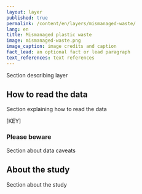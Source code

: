 ```yaml
---
layout: layer
published: true
permalink: /content/en/layers/mismanaged-waste/
lang: en
title: Mismanaged plastic waste
image: mismanaged-waste.png
image_caption: image credits and caption
fact_lead: an optional fact or lead paragraph
text_references: text references
---
```


Section describing layer

## How to read the data

Section explaining how to read the data

[KEY]

### Please beware

Section about data caveats

## About the study

Section about the study
